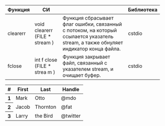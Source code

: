 | Функция  |СИ                            |  |Библиотека|
|----------|------------------------------|--|----------|
|clearerr  |void clearerr (FILE * stream )|Функция сбрасывает флаг ошибки, связанный с потоком, на который ссылается указатель stream, а также обнуляет индикатор конца файла.|cstdio    |
|fclose    |int f close (FILE * strea m ) |Функция закрывает файл, связанный с указателем stream, и очищает буфер.|cstdio|



<table class="table table-striped">
  <thead>
    <tr>
      <th scope="col">#</th>
      <th scope="col">First</th>
      <th scope="col">Last</th>
      <th scope="col">Handle</th>
    </tr>
  </thead>
  <tbody>
    <tr>
      <th scope="row">1</th>
      <td>Mark</td>
      <td>Otto</td>
      <td>@mdo</td>
    </tr>
    <tr>
      <th scope="row">2</th>
      <td>Jacob</td>
      <td>Thornton</td>
      <td>@fat</td>
    </tr>
    <tr>
      <th scope="row">3</th>
      <td>Larry</td>
      <td>the Bird</td>
      <td>@twitter</td>
    </tr>
  </tbody>
</table>
